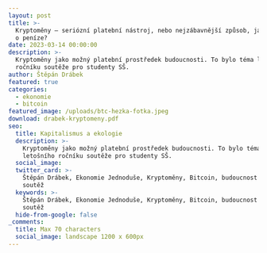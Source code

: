 ```yaml
---
layout: post
title: >-
  Kryptoměny – seriózní platební nástroj, nebo nejzábavnější způsob, jak přijít
  o peníze?
date: 2023-03-14 00:00:00
description: >-
  Kryptoměny jako možný platební prostředek budoucnosti. To bylo téma letošního
  ročníku soutěže pro studenty SŠ.
author: Štěpán Drábek
featured: true
categories:
  - ekonomie
  - bitcoin
featured_image: /uploads/btc-hezka-fotka.jpeg
download: drabek-kryptomeny.pdf
seo:
  title: Kapitalismus a ekologie
  description: >-
    Kryptoměny jako možný platební prostředek budoucnosti. To bylo téma
    letošního ročníku soutěže pro studenty SŠ.
  social_image:
  twitter_card: >-
    Štěpán Drábek, Ekonomie Jednoduše, Kryptoměny, Bitcoin, budoucnost peněz,
    soutěž
  keywords: >-
    Štěpán Drábek, Ekonomie Jednoduše, Kryptoměny, Bitcoin, budoucnost peněz,
    soutěž
  hide-from-google: false
_comments:
  title: Max 70 characters
  social_image: landscape 1200 x 600px
---
```

